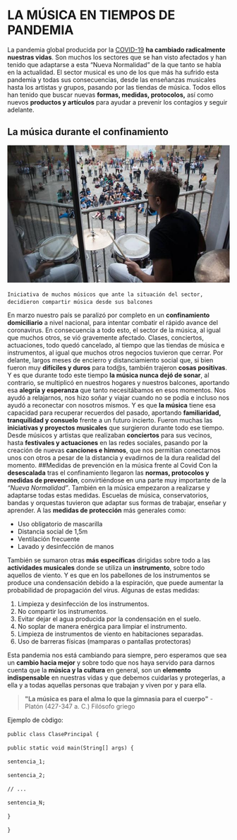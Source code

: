 # LA MÚSICA EN TIEMPOS DE PANDEMIA
La pandemia global producida por la [COVID-19](https://espanol.cdc.gov/coronavirus/2019-ncov/symptoms-testing/symptoms.html) **ha cambiado radicalmente nuestras vidas**. Son muchos los sectores que se han visto afectados y han tenido que adaptarse a esta “Nueva Normalidad” de la que tanto se habla en la actualidad.
El sector musical es uno de los que más ha sufrido esta pandemia y todas sus consecuencias, desde las enseñanzas musicales hasta los artistas y grupos, pasando por las tiendas de música. Todos ellos han tenido que buscar nuevas **formas, medidas, protocolos,** así como nuevos **productos y artículos** para ayudar a prevenir los contagios y seguir adelante.
## La música durante el confinamiento
![Musica desde balcones](MusicaDesdeBalcones.jpeg)

`Iniciativa de muchos músicos que ante la situación del sector,
decidieron compartir música desde sus balcones`

En marzo nuestro país se paralizó por completo en un **confinamiento domiciliario** a nivel nacional, para intentar combatir el rápido avance del coronavirus. 
En consecuencia a todo esto, el sector de la música, al igual que muchos otros, se vió gravemente afectado. Clases, conciertos, actuaciones, todo quedó cancelado, al tiempo que las tiendas de música e instrumentos, al igual que muchos otros negocios tuvieron que cerrar.
Por delante, largos meses de encierro y distanciamiento social que, si bien fueron muy **difíciles y duros** para tod@s, también trajeron **cosas positivas**.
Y es que durante todo este tiempo **la música nunca dejó de sonar**, al contrario, se multiplicó en nuestros hogares y nuestros balcones, aportando esa **alegría y esperanza** que tanto necesitábamos en esos momentos. Nos ayudó a relajarnos, nos hizo soñar y viajar cuando no se podía e incluso nos ayudó a reconectar con nosotros mismos.
Y es que **la música** tiene esa capacidad para recuperar recuerdos del pasado, aportando **familiaridad, tranquilidad y consuelo** frente a un futuro incierto.
Fueron muchas las **iniciativas y proyectos musicales** que surgieron durante todo ese tiempo. Desde músicos y artistas que realizaban **conciertos** para sus vecinos, hasta **festivales y actuaciones** en las redes sociales, pasando por la creación de nuevas **canciones e himnos**, que nos permitían conectarnos unos con otros a pesar de la distancia y evadirnos de la dura realidad del momento.
##Medidas de prevención en la música frente al Covid
Con la **desescalada** tras el confinamiento llegaron las **normas, protocolos y medidas de prevención**, convirtiéndose en una parte muy importante de la *“Nueva Normalidad”*.
También en la música empezaron a realizarse y adaptarse todas estas medidas. Escuelas de música, conservatorios, bandas y orquestas tuvieron que adaptar sus formas de trabajar, enseñar y aprender.
A las **medidas de protección** más generales como:
- Uso obligatorio de mascarilla
- Distancia social de 1,5m
- Ventilación frecuente
- Lavado y desinfección de manos

También se sumaron otras **más específicas** dirigidas sobre todo a las **actividades musicales** donde se utiliza un **instrumento**, sobre todo aquellos de viento.  Y es que en los pabellones de los instrumentos se produce una condensación debido a la espiración, que puede aumentar la probabilidad de propagación del virus. Algunas de estas medidas:
1. Limpieza y desinfección de los instrumentos.
2. No compartir los instrumentos.
3. Evitar dejar el agua producida por la condensación en el suelo.
4. No soplar de manera enérgica para limpiar el instrumento.
5. Limpieza de instrumentos de viento en habitaciones separadas.
6. Uso de barreras físicas (mamparas o pantallas protectoras)

Esta pandemia nos está cambiando para siempre, pero esperamos que sea un **cambio hacia mejor** y sobre todo que nos haya servido para darnos cuenta que la **música y la cultura** en general, son un **elemento indispensable** en nuestras vidas y que debemos cuidarlas y protegerlas, a ella y a todas aquellas personas que trabajan y viven por y para ella.
> **"La música es para el alma lo que la gimnasia para el cuerpo"** - Platón (427-347 a. C.) Filósofo griego

Ejemplo de còdigo:

`public class ClasePrincipal {`

`public static void main(String[] args) {`

`sentencia_1;`

`sentencia_2;`

`// ...`

`sentencia_N;`

`}`

`}`
